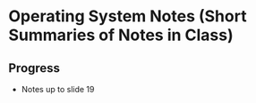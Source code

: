 # Operating System Notes (Short Summaries of Notes in Class)

## Progress

- Notes up to slide 19  

